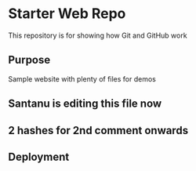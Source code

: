 # Starter Web Repo

This repository is for showing how Git and GitHub work

## Purpose

Sample website with plenty of files for demos

## Santanu is editing this file now

## 2 hashes for 2nd comment onwards

## Deployment